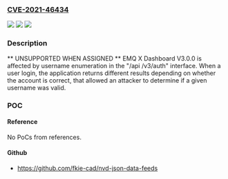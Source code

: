 ### [CVE-2021-46434](https://cve.mitre.org/cgi-bin/cvename.cgi?name=CVE-2021-46434)
![](https://img.shields.io/static/v1?label=Product&message=n%2Fa&color=blue)
![](https://img.shields.io/static/v1?label=Version&message=n%2Fa&color=blue)
![](https://img.shields.io/static/v1?label=Vulnerability&message=n%2Fa&color=brighgreen)

### Description

** UNSUPPORTED WHEN ASSIGNED ** EMQ X Dashboard V3.0.0 is affected by username enumeration in the "/api /v3/auth" interface. When a user login, the application returns different results depending on whether the account is correct, that allowed an attacker to determine if a given username was valid.

### POC

#### Reference
No PoCs from references.

#### Github
- https://github.com/fkie-cad/nvd-json-data-feeds

